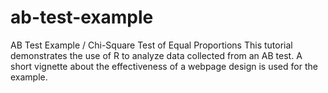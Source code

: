 # ab-test-example
AB Test Example / Chi-Square Test of Equal Proportions
This tutorial demonstrates the use of R to analyze data collected from an AB test. 
A short vignette about the effectiveness of a webpage design is used for the example. 
